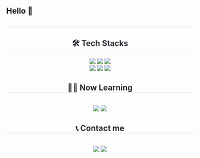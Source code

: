 ## Hello 👋

<div align= "center"> 
    <h2 style="border-bottom: 1px solid #d8dee4; color: #282d33;">  </h2>  
    <div style="font-weight: 700; font-size: 15px; text-align: center; color: #282d33;">  </div> 
    </div>
    <div align= "center">
        <h2 style="border-bottom: 1px solid #d8dee4; color: #282d33;"> 🛠️ Tech Stacks </h2>
        <div style="margin: 0 auto; text-align: center;" align= "center">
            <img src="https://img.shields.io/badge/Python-3776AB?style=flat-square&logo=Python&logoColor=white">
            <img src="https://img.shields.io/badge/Java-007396?style=flat-square&logo=Java&logoColor=white">
            <img src="https://img.shields.io/badge/Javascript-F7DF1E?style=flat-square&logo=Javascript&logoColor=white">
            <br>
            <img src="https://img.shields.io/badge/PyTorch-EE4C2C?style=flat-square&logo=PyTorch&logoColor=white">
            <img src="https://img.shields.io/badge/Selenium-43B02A?style=flat-square&logo=Selenium&logoColor=white">
            <img src="https://img.shields.io/badge/MySQL-4479A1?style=flat-square&logo=MySQL&logoColor=white">
        </div>
    </div>
    <div align= "center">
        <h2 style="border-bottom: 1px solid #d8dee4; color: #282d33;"> 🧑‍💻 Now Learning </h2>
        <br> 
        <div style="margin: 0 auto; text-align: center;" align= "center">
            <img src="https://img.shields.io/badge/Vue.js-4FC08D?style=flat-square&logo=Vue.js&logoColor=white">
            <img src="https://img.shields.io/badge/Node.js-339933?style=flat-square&logo=Node.js&logoColor=white">
        </div>
    </div>
    <div align= "center">
        <h2 style="border-bottom: 1px solid #d8dee4; color: #282d33;"> 📞 Contact me </h2>
        <br> 
    <div align= "center"> 
        <a href=mailto:saeho0403@gmail.com> 
        <img src="https://img.shields.io/badge/Gmail-EA4335?style=flat-square&logo=Gmail&logoColor=white&link=mailto:saeho0403@gmail.com"></a>
        <a href=https://www.instagram.com/hw_seho/> 
        <img src="https://img.shields.io/badge/Instagram-E4405F?style=flat-square&logo=Instagram&logoColor=white&link=https://www.instagram.com/hw_seho/"></a>
    </div>
    <br> 
    <div align= "center">  </div> 
    </div>

<!--
**ssoo1234/ssoo1234** is a ✨ _special_ ✨ repository because its `README.md` (this file) appears on your GitHub profile.

Here are some ideas to get you started:

- 🔭 I’m currently working on ...
- 🌱 I’m currently learning ...
- 👯 I’m looking to collaborate on ...
- 🤔 I’m looking for help with ...
- 💬 Ask me about ...
- 📫 How to reach me: ...
- 😄 Pronouns: ...
- ⚡ Fun fact: ...
-->
